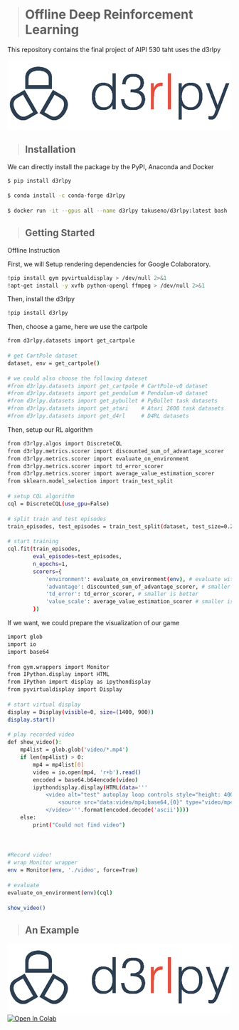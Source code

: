 ># Offline Deep Reinforcement Learning 

This repository contains the final project of AIPI 530 taht uses the d3rlpy

![](logo.png)

>## Installation

We can directly install the package by the PyPI, Anaconda and Docker
```bash
$ pip install d3rlpy

$ conda install -c conda-forge d3rlpy

$ docker run -it --gpus all --name d3rlpy takuseno/d3rlpy:latest bash
```


>## Getting Started
Offline Instruction

First, we will Setup rendering dependencies for Google Colaboratory.
```bash
!pip install gym pyvirtualdisplay > /dev/null 2>&1
!apt-get install -y xvfb python-opengl ffmpeg > /dev/null 2>&1
```
Then, install the d3rlpy
```bash
!pip install d3rlpy
```

Then, choose a game, here we use the cartpole
```bash
from d3rlpy.datasets import get_cartpole

# get CartPole dataset
dataset, env = get_cartpole()

# we could also choose the following dateset
#from d3rlpy.datasets import get_cartpole # CartPole-v0 dataset
#from d3rlpy.datasets import get_pendulum # Pendulum-v0 dataset
#from d3rlpy.datasets import get_pybullet # PyBullet task datasets
#from d3rlpy.datasets import get_atari    # Atari 2600 task datasets
#from d3rlpy.datasets import get_d4rl     # D4RL datasets

```

Then, setup our RL algorithm
```bash
from d3rlpy.algos import DiscreteCQL
from d3rlpy.metrics.scorer import discounted_sum_of_advantage_scorer
from d3rlpy.metrics.scorer import evaluate_on_environment
from d3rlpy.metrics.scorer import td_error_scorer
from d3rlpy.metrics.scorer import average_value_estimation_scorer
from sklearn.model_selection import train_test_split

# setup CQL algorithm
cql = DiscreteCQL(use_gpu=False)

# split train and test episodes
train_episodes, test_episodes = train_test_split(dataset, test_size=0.2)

# start training
cql.fit(train_episodes,
        eval_episodes=test_episodes,
        n_epochs=1,
        scorers={
            'environment': evaluate_on_environment(env), # evaluate with CartPol-v0 environment
            'advantage': discounted_sum_of_advantage_scorer, # smaller is better
            'td_error': td_error_scorer, # smaller is better
            'value_scale': average_value_estimation_scorer # smaller is better
        })
```

If we want, we could prepare the visualization of our game

```bash
import glob
import io
import base64

from gym.wrappers import Monitor
from IPython.display import HTML
from IPython import display as ipythondisplay
from pyvirtualdisplay import Display

# start virtual display
display = Display(visible=0, size=(1400, 900))
display.start()

# play recorded video
def show_video():
    mp4list = glob.glob('video/*.mp4')
    if len(mp4list) > 0:
        mp4 = mp4list[0]
        video = io.open(mp4, 'r+b').read()
        encoded = base64.b64encode(video)
        ipythondisplay.display(HTML(data='''
            <video alt="test" autoplay loop controls style="height: 400px;">
                <source src="data:video/mp4;base64,{0}" type="video/mp4" />
            </video>'''.format(encoded.decode('ascii'))))
    else: 
        print("Could not find video")
        
        
        
#Record video!
# wrap Monitor wrapper
env = Monitor(env, './video', force=True)

# evaluate
evaluate_on_environment(env)(cql)

show_video()
```


>## An Example


![](logo.png)
[![Open In Colab](https://colab.research.google.com/assets/colab-badge.svg)](https://colab.research.google.com/drive/1nXXYVp0oEExxSGWvscic887sPOFp1l7e?usp=sharing)




